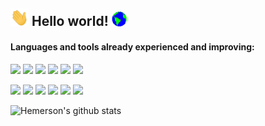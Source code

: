 ## <img src="https://github.com/hemerson-git/hemerson-git/blob/master/assets/Hi.gif" width="29px"> Hello world!&nbsp;<img src="https://github.com/hemerson-git/hemerson-git/blob/master/assets/Earth.gif" width="24px">

<!--
**hemerson-git/hemerson-git** is a ✨ _special_ ✨ repository because its `README.md` (this file) appears on your GitHub profile.

Here are some ideas to get you started:

- 🔭 I’m currently working on ...
- 🌱 I’m currently learning ...
- 👯 I’m looking to collaborate on ...
- 🤔 I’m looking for help with ...
- 💬 Ask me about ...
- 📫 How to reach me: ...
- 😄 Pronouns: ...
- ⚡ Fun fact: ...
-->

#### Languages and tools already experienced and improving:

<img height="25" src="https://img.shields.io/badge/HTML5-E34F26?style=for-the-badge&logo=html5&logoColor=white"></img>
<img height="25" src="https://img.shields.io/badge/CSS3-1572B6?style=for-the-badge&logo=css3&logoColor=white"></img>
<img height="25" src="https://img.shields.io/badge/JavaScript-323330?style=for-the-badge&logo=javascript&logoColor=F7DF1E"> </img>
<img height="25" src="https://img.shields.io/badge/Node.js-43853D?style=for-the-badge&logo=node.js&logoColor=white"> </img>
<img height="25" src="https://img.shields.io/badge/TypeScript-007ACC?style=for-the-badge&logo=typescript&logoColor=white"> </img>
<img height="25" src="https://img.shields.io/badge/Sass-CC6699?style=for-the-badge&logo=sass&logoColor=white"> </img>

<img height="25" src="https://img.shields.io/badge/React-20232A?style=for-the-badge&logo=react&logoColor=61DAFB"> </img>
<img height="25" src="https://img.shields.io/badge/React_Native-20232A?style=for-the-badge&logo=react&logoColor=61DAFB"> </img>
<img height="25" src="https://img.shields.io/badge/Bootstrap-563D7C?style=for-the-badge&logo=bootstrap&logoColor=white"> </img>
<img height="25" src="https://img.shields.io/badge/jQuery-0769AD?style=for-the-badge&logo=jquery&logoColor=white"> </img>
<img height="25" src="https://img.shields.io/badge/MySQL-00000F?style=for-the-badge&logo=mysql&logoColor=white"> </img>
<img height="25" src="https://img.shields.io/badge/Git-F05032?style=for-the-badge&logo=git&logoColor=white"> </img> 


![Hemerson's github stats](https://github-readme-stats.vercel.app/api?username=hemerson-git&show_icons=true&theme=dracula&count_private=true)

